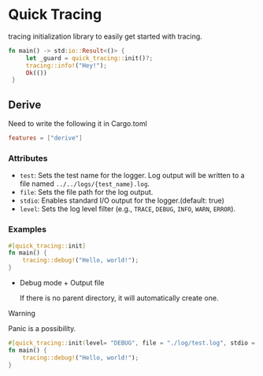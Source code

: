 # Quick Tracing

tracing initialization library to easily get started with tracing.

```rust
fn main() -> std:io::Result<()> {
     let _guard = quick_tracing::init()?;
     tracing::info!("Hey!");
     Ok(())
 }
```

## Derive

Need to write the following it in Cargo.toml

```toml
features = ["derive"]
```

### Attributes

- `test`: Sets the test name for the logger. Log output will be written to a file named `../../logs/{test_name}.log`.
- `file`: Sets the file path for the log output.
- `stdio`: Enables standard I/O output for the logger.(default: true)
- `level`: Sets the log level filter (e.g., `TRACE`, `DEBUG`, `INFO`, `WARN`, `ERROR`).

### Examples

```rust
#[quick_tracing::init]
fn main() {
    tracing::debug!("Hello, world!");
}
```

- Debug mode + Output file

  If there is no parent directory, it will automatically create one.

> [!WARNING]
> Panic is a possibility.

```rust
#[quick_tracing::init(level= "DEBUG", file = "./log/test.log", stdio = false)]
fn main() {
    tracing::debug!("Hello, world!");
}
```
